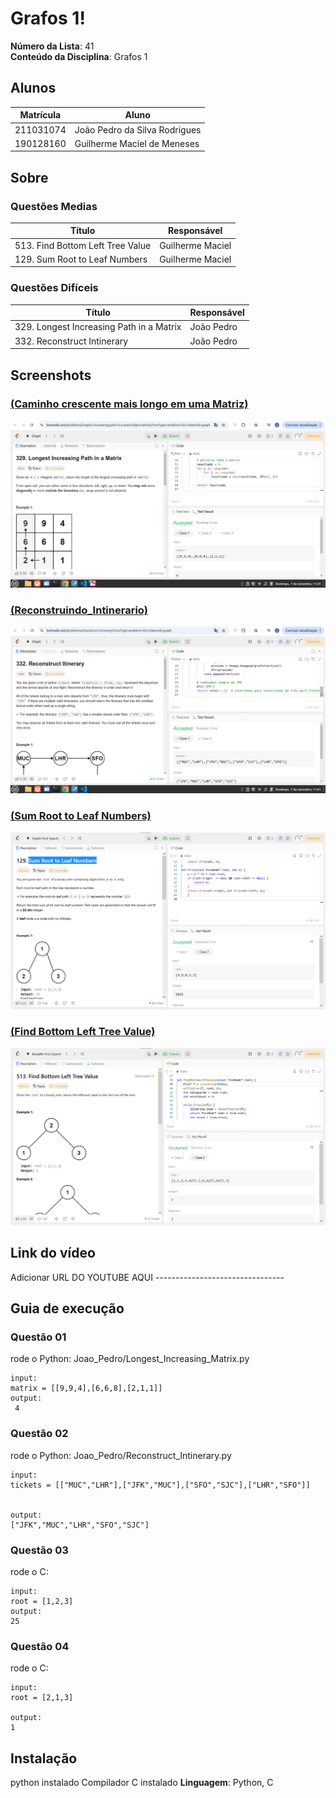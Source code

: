 # Grafos 1!

**Número da Lista**: 41<br>
**Conteúdo da Disciplina**: Grafos 1<br>

## Alunos
|Matrícula | Aluno |
| -- | -- |
| 211031074 | João Pedro da Silva Rodrigues |
| 190128160 | Guilherme Maciel de Meneses |

## Sobre 
### Questões Medias
| Título | Responsável | 
| -- | -- | 
| 513. Find Bottom Left Tree Value | Guilherme Maciel | 
| 129. Sum Root to Leaf Numbers | Guilherme Maciel | 

### Questões Difíceis
| Título | Responsável | 
| -- | -- | 
|329. Longest Increasing Path in a Matrix  | João Pedro | 
| 332. Reconstruct Intinerary | João Pedro | 


## Screenshots
### [(Caminho crescente mais longo em uma Matriz)](https://leetcode.com/problems/longest-increasing-path-in-a-matrix/description/?envType=problem-list-v2&envId=graph)

![(Caminho crescente mais longo em uma Matriz)](/Imagens/Longest_Increasing_Matrix.png)

### [ (Reconstruindo_Intinerario)](https://leetcode.com/problems/reconstruct-itinerary/?envType=problem-list-v2&envId=graph)

![ (Reconstruindo_Intinerario)](/Imagens/Reconstruct_Intinerary.png)


### [(Sum Root to Leaf Numbers)](https://leetcode.com/problems/sum-root-to-leaf-numbers/description/?envType=problem-list-v2&envId=depth-first-search)

![(Sum Root to Leaf Numbers)](/Imagens/Sum_Root_to_Leaf.png)

### [(Find Bottom Left Tree Value)](https://leetcode.com/problems/find-bottom-left-tree-value/description/?envType=problem-list-v2&envId=breadth-first-search)

![(Find Bottom Left Tree Value)](/Imagens/Find_Bottom_Left_Tree_Value.png) 


## Link do vídeo

Adicionar URL DO YOUTUBE AQUI --------------------------------


## Guia de execução

### Questão 01

rode o Python: Joao_Pedro/Longest_Increasing_Matrix.py

```
input: 
matrix = [[9,9,4],[6,6,8],[2,1,1]]
output: 
 4

```

### Questão 02

rode o Python: Joao_Pedro/Reconstruct_Intinerary.py

```
input: 
tickets = [["MUC","LHR"],["JFK","MUC"],["SFO","SJC"],["LHR","SFO"]]


output:
["JFK","MUC","LHR","SFO","SJC"]

```

### Questão 03

rode o C: 

```
input: 
root = [1,2,3]
output:
25

```

### Questão 04

rode o C: 
```
input: 
root = [2,1,3]

output:
1

```

## Instalação 
python instalado
Compilador C instalado 
**Linguagem**: Python, C <br>

